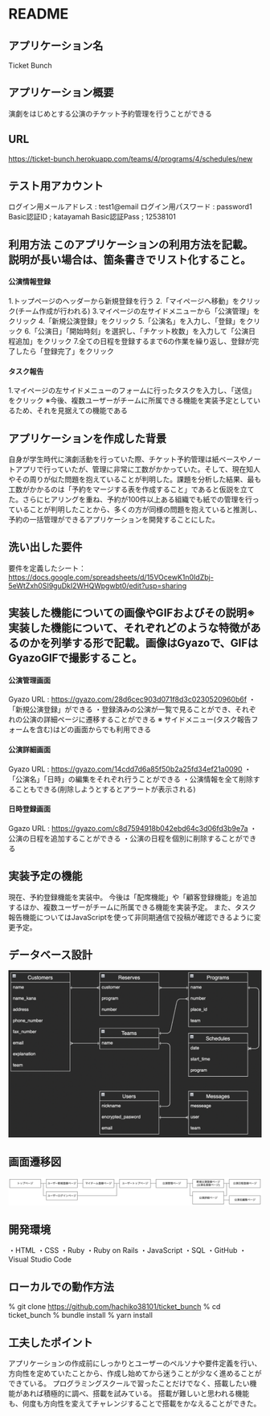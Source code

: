# README

## アプリケーション名
  Ticket Bunch
## アプリケーション概要
  演劇をはじめとする公演のチケット予約管理を行うことができる
## URL
  https://ticket-bunch.herokuapp.com/teams/4/programs/4/schedules/new
## テスト用アカウント
  ログイン用メールアドレス : test1@email
  ログイン用パスワード : password1
  Basic認証ID ; katayamah
  Basic認証Pass ; 12538101
## 利用方法	このアプリケーションの利用方法を記載。説明が長い場合は、箇条書きでリスト化すること。
#### 公演情報登録
  1.トップページのヘッダーから新規登録を行う
  2.「マイページへ移動」をクリック(チーム作成が行われる)
  3.マイページの左サイドメニューから「公演管理」をクリック
  4.「新規公演登録」をクリック
  5.「公演名」を入力し、「登録」をクリック
  6.「公演日」「開始時刻」を選択し、「チケット枚数」を入力して「公演日程追加」をクリック
  7.全ての日程を登録するまで6の作業を繰り返し、登録が完了したら「登録完了」をクリック
#### タスク報告
  1.マイページの左サイドメニューのフォームに行ったタスクを入力し、「送信」をクリック
    ※今後、複数ユーザーがチームに所属できる機能を実装予定としているため、それを見据えての機能である
## アプリケーションを作成した背景
  自身が学生時代に演劇活動を行っていた際、チケット予約管理は紙ベースやノートアプリで行っていたが、管理に非常に工数がかかっていた。そして、現在知人やその周りが似た問題を抱えていることが判明した。課題を分析した結果、最も工数がかかるのは「予約をマージする表を作成すること」であると仮説を立てた。さらにヒアリングを重ね、予約が100件以上ある組織でも紙での管理を行っていることが判明したことから、多くの方が同様の問題を抱えていると推測し、予約の一括管理ができるアプリケーションを開発することにした。
## 洗い出した要件
要件を定義したシート：https://docs.google.com/spreadsheets/d/15VOcewK1n0IdZbj-5eWtZxh0SI9guDkI2WHQWpgwbt0/edit?usp=sharing
## 実装した機能についての画像やGIFおよびその説明※	実装した機能について、それぞれどのような特徴があるのかを列挙する形で記載。画像はGyazoで、GIFはGyazoGIFで撮影すること。
#### 公演管理画面
Gyazo URL : https://gyazo.com/28d6cec903d071f8d3c0230520960b6f
  ・「新規公演登録」ができる
  ・登録済みの公演が一覧で見ることができ、それぞれの公演の詳細ページに遷移することができる
  ※ サイドメニュー(タスク報告フォームを含む)はどの画面からでも利用できる
#### 公演詳細画面
  Gyazo URL : https://gyazo.com/14cdd7d6a85f50b2a25fd34ef21a0090
  ・「公演名」「日時」の編集をそれぞれ行うことができる
  ・公演情報を全て削除することもできる(削除しようとするとアラートが表示される)
#### 日時登録画面
  Ggazo URL : https://gyazo.com/c8d7594918b042ebd64c3d06fd3b9e7a
  ・公演の日程を追加することができる
  ・公演の日程を個別に削除することができる
## 実装予定の機能
  現在、予約登録機能を実装中。
  今後は「配席機能」や「顧客登録機能」を追加するほか、複数ユーザーがチームに所属できる機能を実装予定。
  また、タスク報告機能についてはJavaScriptを使って非同期通信で投稿が確認できるように変更予定。
## データベース設計
![picture 2](images/5ee7dd60088e5380ae502ca6c256f484b4de97e19cc0aa21bce4ff19e7047fb5.png)  
## 画面遷移図
![picture 1](images/df58c69de8f09ceb699b07ddb0f427ec5df624ff074d81f422ea817ad11e7ba1.png)  
## 開発環境
  ・HTML
  ・CSS
  ・Ruby
  ・Ruby on Rails
  ・JavaScript
  ・SQL
  ・GitHub
  ・Visual Studio Code
## ローカルでの動作方法
  % git clone https://github.com/hachiko38101/ticket_bunch
  % cd ticket_bunch
  % bundle install
  % yarn install 
## 工夫したポイント
  アプリケーションの作成前にしっかりとユーザーのペルソナや要件定義を行い、方向性を定めていたことから、作成し始めてから迷うことが少なく進めることができている。
  プログラミングスクールで習ったことだけでなく、搭載したい機能があれば積極的に調べ、搭載を試みている。
  搭載が難しいと思われる機能も、何度も方向性を変えてチャレンジすることで搭載をかなえることができた。